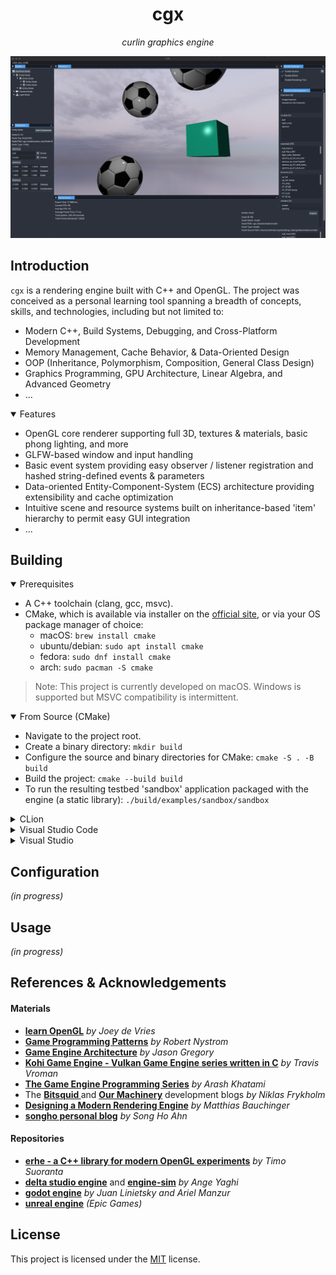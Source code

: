 <h1 align = "center"> cgx </h1>
<p align = "center"> 
<i align = "center"> curlin graphics engine <br></i> 
</p>

<p align="center">
  <img src = "./data/041524_demo.png" alt="editor">
</p>
 
## Introduction 

`cgx` is a rendering engine built with C++ and OpenGL. The project was conceived as a personal learning tool spanning a breadth of concepts, skills, and technologies, including but not limited to:

* Modern C++, Build Systems, Debugging, and Cross-Platform Development
* Memory Management, Cache Behavior, & Data-Oriented Design
* OOP (Inheritance, Polymorphism, Composition, General Class Design)
* Graphics Programming, GPU Architecture, Linear Algebra, and Advanced Geometry
* ...

<details open>
<summary> Features </summary> 

* OpenGL core renderer supporting full 3D, textures & materials, basic phong lighting, and more
* GLFW-based window and input handling 
* Basic event system providing easy observer / listener registration and hashed string-defined events & parameters
* Data-oriented Entity-Component-System (ECS) architecture providing extensibility and cache optimization  
* Intuitive scene and resource systems built on inheritance-based 'item' hierarchy to permit easy GUI integration
* ...

</details>

## Building


<details open>
<summary> Prerequisites </summary>

- A C++ toolchain (clang, gcc, msvc). 
- CMake, which is available via installer on the [official site](https://cmake.org), or via your OS package manager of choice:
  - macOS: `brew install cmake` 
  - ubuntu/debian: `sudo apt install cmake` 
  - fedora: `sudo dnf install cmake` 
  - arch: `sudo pacman -S cmake` 
> Note: This project is currently developed on macOS. Windows is supported but MSVC compatibility is intermittent.

</details>


<details open>
<summary> From Source (CMake) </summary>

- Navigate to the project root.
- Create a binary directory: `mkdir build`
- Configure the source and binary directories for CMake: `cmake -S . -B build`
- Build the project: `cmake --build build`
- To run the resulting testbed 'sandbox' application packaged with the engine (a static library): `./build/examples/sandbox/sandbox`

</details>


<details>
<summary> CLion </summary>

- CMake is CLion's preferred build system for C++ and is fully supported. See their [Quick CMake Tutorial](https://www.jetbrains.com/help/clion/quick-cmake-tutorial.html).<br>
- _(in progress)_

</details>


<details>
<summary> Visual Studio Code </summary>

- Install the [C++](https://marketplace.visualstudio.com/items?itemName=ms-vscode.cpptools) and [CMake Tools](https://marketplace.visualstudio.com/items?itemName=ms-vscode.cmake-tools) extensions for VS Code.<br>
- Open project root and run the `CMake: Configure` command via the command palette `(⇧⌘P)`.
- After configuring, run the `CMake: Build` command.

</details>


<details>
<summary> Visual Studio </summary>

- ~~uninstall visual studio and use literally anything else~~ _(in progress)_

</details>
 

##  Configuration
_(in progress)_

## Usage
_(in progress)_

## References & Acknowledgements
#### Materials
- **[learn OpenGL](https://learnopengl.com)** _by Joey de Vries_<br>
- **[Game Programming Patterns](https://www.google.com/url?sa=t&source=web&rct=j&opi=89978449&url=https://gameprogrammingpatterns.com/&ved=2ahUKEwjc5YCqlsiFAxWO4MkDHWU8AAMQFnoECBAQAQ&usg=AOvVaw0uvj7LgRpJvpRmdORsF0TK)** _by Robert Nystrom_<br>
- **[Game Engine Architecture](https://www.gameenginebook.com)** _by Jason Gregory_<br>
- **[Kohi Game Engine - Vulkan Game Engine series written in C](https://www.youtube.com/playlist?list=PLv8Ddw9K0JPg1BEO-RS-0MYs423cvLVtj)** _by Travis Vroman_<br>
- **[The Game Engine Programming Series](https://www.youtube.com/@GameEngineSeries/playlists)** _by Arash Khatami_<br>
- The **[Bitsquid ](http://bitsquid.blogspot.com)** and **[Our Machinery](https://ruby0x1.github.io/machinery_blog_archive/)** development blogs _by Niklas Frykholm_<br>
- **[Designing a Modern Rendering Engine](https://www.cg.tuwien.ac.at/research/publications/2007/bauchinger-2007-mre/bauchinger-2007-mre-Thesis.pdf)** _by Matthias Bauchinger_<br>
- **[songho personal blog](http://www.songho.ca/index.html)** _by Song Ho Ahn_

#### Repositories

- **[erhe - a C++ library for modern OpenGL experiments](https://github.com/tksuoran/erhe)** _by Timo Suoranta_<br>
- **[delta studio engine](https://github.com/ange-yaghi/delta-studio)** and **[engine-sim](https://github.com/ange-yaghi/engine-sim)** _by Ange Yaghi_<br>
- **[godot engine](https://github.com/godotengine/godot)** _by Juan Linietsky and Ariel Manzur_<br>
- **[unreal engine](https://github.com/EpicGames)** _(Epic Games)_<br>


## License

This project is licensed under the [MIT](./LICENSE.md) license.



